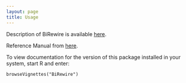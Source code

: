 ```yaml
---
layout: page
title: Usage
---
```

Description of BiRewire is available [here](http://www.bioconductor.org/packages/release/bioc/vignettes/BiRewire/inst/doc/BiRewire.pdf).

Reference Manual from [here](http://bioconductor.org/packages/release/bioc/manuals/BiRewire/man/BiRewire.pdf).

To view documentation for the version of this package installed in your system, start R and enter:

```{R}
browseVignettes("BiRewire")
```
